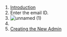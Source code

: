 1. [Introduction](https://github.com/onexrdev/portal/wiki/Introduction#introduction)
2. Enter the email ID.
4. ![unnamed (1)](https://github.com/user-attachments/assets/64901884-fea0-4764-a74a-7d1ea0d53cc4)
5. 
6. [Creating the New Admin](https://github.com/onexrdev/portal/wiki/OneXR-Portal#1-creating-the-new-client-admin)
